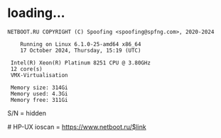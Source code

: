 # loading...
```
NETBOOT.RU COPYRIGHT (C) Spoofing <spoofing@spfng.com>, 2020-2024

	Running on Linux 6.1.0-25-amd64 x86_64
	17 October 2024, Thursday, 15:19 (UTC)

 Intel(R) Xeon(R) Platinum 8251 CPU @ 3.80GHz
 12 core(s)
 VMX-Virtualisation

 Memory size: 314Gi
 Memory used: 4.3Gi
 Memory free: 311Gi
```
S/N = hidden

\# HP-UX ioscan = https://www.netboot.ru/$link
